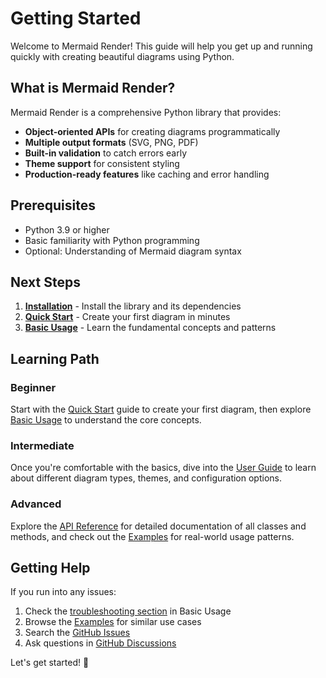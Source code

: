 # Getting Started

Welcome to Mermaid Render! This guide will help you get up and running quickly with creating beautiful diagrams using Python.

## What is Mermaid Render?

Mermaid Render is a comprehensive Python library that provides:

- **Object-oriented APIs** for creating diagrams programmatically
- **Multiple output formats** (SVG, PNG, PDF)
- **Built-in validation** to catch errors early
- **Theme support** for consistent styling
- **Production-ready features** like caching and error handling

## Prerequisites

- Python 3.9 or higher
- Basic familiarity with Python programming
- Optional: Understanding of Mermaid diagram syntax

## Next Steps

1. **[Installation](installation.md)** - Install the library and its dependencies
2. **[Quick Start](quick-start.md)** - Create your first diagram in minutes
3. **[Basic Usage](basic-usage.md)** - Learn the fundamental concepts and patterns

## Learning Path

### Beginner

Start with the [Quick Start](quick-start.md) guide to create your first diagram, then explore [Basic Usage](basic-usage.md) to understand the core concepts.

### Intermediate

Once you're comfortable with the basics, dive into the [User Guide](../user-guide/) to learn about different diagram types, themes, and configuration options.

### Advanced

Explore the [API Reference](../api-reference/) for detailed documentation of all classes and methods, and check out the [Examples](../examples/) for real-world usage patterns.

## Getting Help

If you run into any issues:

1. Check the [troubleshooting section](basic-usage.md#troubleshooting) in Basic Usage
2. Browse the [Examples](../examples/) for similar use cases
3. Search the [GitHub Issues](https://github.com/mermaid-render/mermaid-render/issues)
4. Ask questions in [GitHub Discussions](https://github.com/mermaid-render/mermaid-render/discussions)

Let's get started! 🚀
